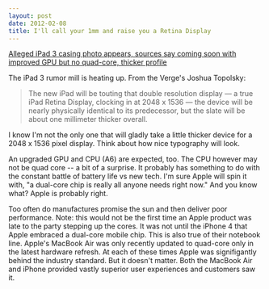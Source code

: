 ```yaml
---
layout: post
date: 2012-02-08
title: I'll call your 1mm and raise you a Retina Display
---
```


[Alleged iPad 3 casing photo appears, sources say coming soon with improved GPU but no quad-core, thicker profile](http://www.theverge.com/2012/2/8/2785486/ipad-3-back-photo-appears-a6-retina-display "The Verge")

The iPad 3 rumor mill is heating up. From the Verge's Joshua Topolsky:

> The new iPad will be touting that double resolution display — a true iPad Retina Display, clocking in at 2048 x 1536 — the device will be nearly physically identical to its predecessor, but the slate will be about one millimeter thicker overall.

<!--more-->

I know I'm not the only one that will gladly take a little thicker device for a 2048 x 1536 pixel display. Think about how nice typography will look.

An upgraded GPU and CPU (A6) are expected, too. The CPU however may not be quad core -- a bit of a surprise. It probably has something to do with the constant battle of battery life vs new tech. I'm sure Apple will spin it with, "a dual-core chip is really all anyone needs right now." And you know what? Apple is probably right.

Too often do manufactures promise the sun and then deliver poor performance. Note: this would not be the first time an Apple product was late to the party stepping up the cores. It was not until the iPhone 4 that Apple embraced a dual-core mobile chip. This is also true of their notebook line. Apple's MacBook Air was only recently updated to quad-core only in the latest hardware refresh. At each of these times Apple was signifigantly behind the industry standard. But it doesn't matter. Both the MacBook Air and iPhone provided vastly superior user experiences and customers saw it.
